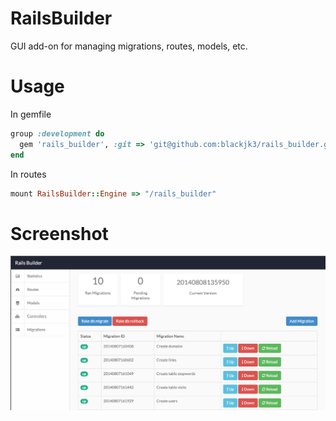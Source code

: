 RailsBuilder
================
GUI add-on for managing migrations, routes, models, etc. 

Usage
================
In gemfile
```ruby
group :development do
  gem 'rails_builder', :git => 'git@github.com:blackjk3/rails_builder.git'
end
```

In routes
```ruby
mount RailsBuilder::Engine => "/rails_builder"
```

Screenshot
================
![Alt text](/img/screenie.png?raw=true "Optional Title")